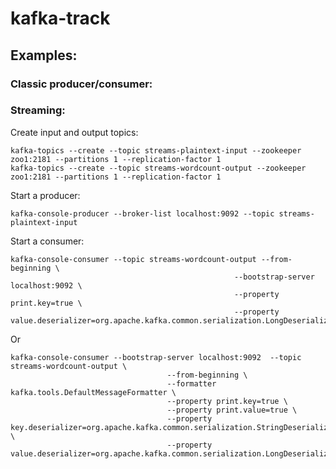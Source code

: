 # kafka-track

## Examples:
### Classic producer/consumer:
### Streaming:
Create input and output topics:
```commandline
kafka-topics --create --topic streams-plaintext-input --zookeeper zoo1:2181 --partitions 1 --replication-factor 1
kafka-topics --create --topic streams-wordcount-output --zookeeper zoo1:2181 --partitions 1 --replication-factor 1
```

Start a producer: 
```commandline
kafka-console-producer --broker-list localhost:9092 --topic streams-plaintext-input
```


Start a consumer: 
```shell script
kafka-console-consumer --topic streams-wordcount-output --from-beginning \
                                                  --bootstrap-server localhost:9092 \
                                                  --property print.key=true \
                                                  --property value.deserializer=org.apache.kafka.common.serialization.LongDeserializer
```

Or 

```shell script
kafka-console-consumer --bootstrap-server localhost:9092  --topic streams-wordcount-output \
                                   --from-beginning \
                                   --formatter kafka.tools.DefaultMessageFormatter \
                                   --property print.key=true \
                                   --property print.value=true \
                                   --property key.deserializer=org.apache.kafka.common.serialization.StringDeserializer \
                                   --property value.deserializer=org.apache.kafka.common.serialization.LongDeserializer

```

